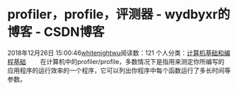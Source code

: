 # profiler，profile，评测器 - wydbyxr的博客 - CSDN博客
2018年12月26日 15:00:46[whitenightwu](https://me.csdn.net/wydbyxr)阅读数：121
个人分类：[计算机基础和编程基础](https://blog.csdn.net/wydbyxr/article/category/7751906)
  在计算机中的profiler/profile，多数情况下是指用来测定你所编写的应用程序的运行效率的一个程序，它可以列出你程序中每个函数运行了多长时间等参数。
